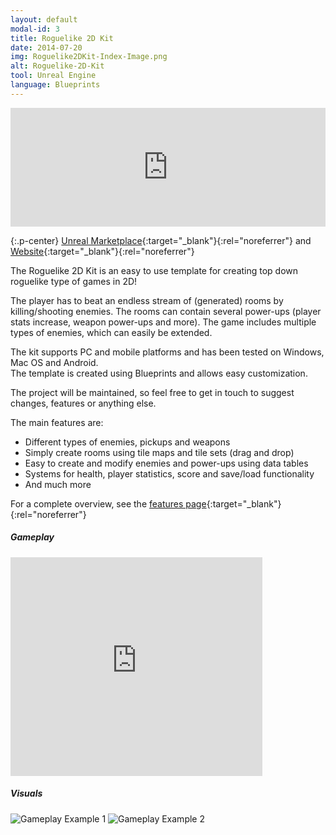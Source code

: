 ```yaml
---
layout: default
modal-id: 3
title: Roguelike 2D Kit
date: 2014-07-20
img: Roguelike2DKit-Index-Image.png
alt: Roguelike-2D-Kit
tool: Unreal Engine
language: Blueprints
---
```


<iframe src="https://widgets.gamejolt.com/package/v1?key=i2dzMirW&theme=dark" frameborder="0" width="100%" height="190"></iframe>  

{:.p-center}
[Unreal Marketplace][unreal-marketplace]{:target="_blank"}{:rel="noreferrer"} and [Website][website]{:target="_blank"}{:rel="noreferrer"}

The Roguelike 2D Kit is an easy to use template for creating top down roguelike type of games in 2D!

The player has to beat an endless stream of (generated) rooms by killing/shooting enemies.
The rooms can contain several power-ups (player stats increase, weapon power-ups and more).
The game includes multiple types of enemies, which can easily be extended.

The kit supports PC and mobile platforms and has been tested on Windows, Mac OS and Android.        
The template is created using Blueprints and allows easy customization.
 
The project will be maintained, so feel free to get in touch to suggest changes, features or anything else.

The main features are:
- Different types of enemies, pickups and weapons
- Simply create rooms using tile maps and tile sets (drag and drop)
- Easy to create and modify enemies and power-ups using data tables
- Systems for health, player statistics, score and save/load functionality
- And much more

For a complete overview, see the [features page][feature-page]{:target="_blank"}{:rel="noreferrer"}

##### Gameplay

<DIV class="figure-block">
    <iframe width="80%" height="350" src="https://www.youtube.com/embed/Oq-Ryr-IpX8" frameborder="0" allowfullscreen></iframe>
</DIV>

##### Visuals

<img src="{{site.baseurl}}/assets/images/roguelike_2d_kit/GameplayExample1.png" class="img-responsive img-centered" alt="Gameplay Example 1"/>
<img src="{{site.baseurl}}/assets/images/roguelike_2d_kit/GameplayExample2.png" class="img-responsive img-centered" alt="Gameplay Example 2"/>

[unreal-marketplace]: https://www.unrealengine.com/marketplace/roguelike-2d-kit
[website]: https://gracesgames.com/Roguelike2DKit/
[feature-page]:https://gracesgames.com/Roguelike2DKit/features/
